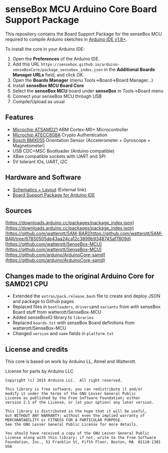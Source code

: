 # senseBox MCU Arduino Core Board Support Package

This repository contains the Board Support Package for the senseBox MCU required to compile Arduino sketches in [Arduino IDE v1.8+](https://www.arduino.cc/en/Main/Software).

To install the core in your Arduino IDE:

  1. Open the **Preferences** of the Arduino IDE.
  1. Add this URL `https://sensebox.github.io/arduino-senseBoxCore/package_sensebox_index.json` in the **Additional Boards Manager URLs** field, and click OK.
  1. Open the **Boards Manager** (menu Tools->Board->Board Manager...)
  1. Install **senseBox MCU Board Core**
  1. Select the **senseBox MCU** board under **senseBox** in Tools->Board menu
  1. Connect your senseBox MCU through USB
  1. Compile/Upload as usual

## Features

* [Microchip ATSAMD21](http://www.microchip.com/wwwproducts/en/ATSAMD21G18) ARM Cortex-M0+ Microcontroller
* [Microchip ATECC608A](http://www.microchip.com/wwwproducts/en/ATECC608A) Crypto Authentication
* [Bosch BMX055](https://www.bosch-sensortec.com/bst/products/all_products/bmx055) Orientation Sensor (Accelerometer + Gyroscope + Magnetometer)
* USB CDC+MSC Bootloader (Arduino compatible)
* XBee compatible sockets with UART and SPI
* 5V tolerant IOs, UART, I2C

## Hardware and Software

* [Schematics + Layout](https://github.com/watterott/SenseBox-MCU/tree/master/hardware) (External link)
* [Board Support Package for Arduino IDE](https://github.com/sensebox/arduino-senseBoxCore/)

## Sources

[https://downloads.arduino.cc/packages/package_index.json](https://downloads.arduino.cc/packages/package_index.json)
[https://github.com/watterott/SAM-BAR](https://github.com/watterott/SAM-BAR/tree/67850505de43aa24ca12c3899b9348745af7809d)
[https://github.com/watterott/SenseBox-MCU](https://github.com/watterott/SenseBox-MCU)
[https://github.com/arduino/ArduinoCore-samd](https://github.com/arduino/ArduinoCore-samd)

## Changes made to the original Arduino Core for SAMD21 CPU

* Extended the `extras/pack.release.bash` file to create and deploy JSON and package to Github pages
* Replaced files in `bootloaders`, `drivers`and `variants` from with senseBox Board stuff from watterott/SenseBox-MCU
* Added senseBoxIO library to `libraries`
* Replaced `boards.txt` with senseBox Board definitions from watterott/SenseBox-MCU
* Changed `version` and `name` fields in `platform.txt`

## License and credits

This core is based on work by Arduino LL, Atmel and Watterott.

License for parts by Arduino LLC

    Copyright (c) 2015 Arduino LLC.  All right reserved.

    This library is free software; you can redistribute it and/or
    modify it under the terms of the GNU Lesser General Public
    License as published by the Free Software Foundation; either
    version 2.1 of the License, or (at your option) any later version.

    This library is distributed in the hope that it will be useful,
    but WITHOUT ANY WARRANTY; without even the implied warranty of
    MERCHANTABILITY or FITNESS FOR A PARTICULAR PURPOSE.
    See the GNU Lesser General Public License for more details.

    You should have received a copy of the GNU Lesser General Public
    License along with this library; if not, write to the Free Software
    Foundation, Inc., 51 Franklin St, Fifth Floor, Boston, MA  02110-1301  USA
